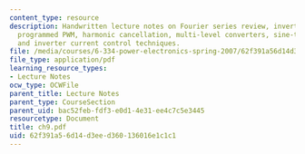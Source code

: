 ```yaml
---
content_type: resource
description: Handwritten lecture notes on Fourier series review, inverter structure,
  programmed PWM, harmonic cancellation, multi-level converters, sine-triangle PWM,
  and inverter current control techniques.
file: /media/courses/6-334-power-electronics-spring-2007/62f391a56d14d3eed360136016e1c1c1_ch9.pdf
file_type: application/pdf
learning_resource_types:
- Lecture Notes
ocw_type: OCWFile
parent_title: Lecture Notes
parent_type: CourseSection
parent_uid: bac52feb-fdf3-e0d1-4e31-ee4c7c5e3445
resourcetype: Document
title: ch9.pdf
uid: 62f391a5-6d14-d3ee-d360-136016e1c1c1
---
```

